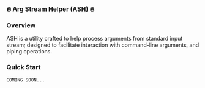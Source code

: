 ### 🔥 Arg Stream Helper (ASH) 🔥

### Overview

ASH is a utility crafted to help process arguments from standard input stream; designed to facilitate interaction with command-line arguments, and piping operations.

### Quick Start

```mojo
COMING SOON...
```